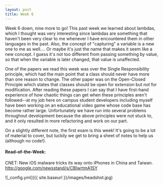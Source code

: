 ```yaml
---
layout: post
title: Week 6
---
```

Week 6 down, nine more to go! This past week we learned about lambdas, which I thought was very interesting since lambdas are something that haven't been very clear to me whenever I have encountered them in other languages in the past. Also, the concept of "capturing" a variable is a new one to me as well.... Or maybe it's just the name that makes it seem like a new concept. I guess it's not too different from passing something by value, so that when the variable is  later changed, that value is unaffected. 

One of the papers we read this week was over the Single Responsibility principle, which had the main point that a class should never have more than one reason to change. The other paper was on the Open-Closed Principle which states that classes should be open for extension but not for modification. After reading these papers I can say that I have first-hand experience of how chaotic things can get when these principles aren't followed--at my job here on campus student developers including myself have been working on an educational video game whose code base has become rather large. Unfortunately we have run into several problems throughout development because the above principles were not stuck to, and it only resulted in more refactoring and work on our part. 

On a slightly different note, the first exam is this week!  It's going to be a lot of material to cover, but luckily we get to bring a sheet of notes to help us (although no code!).

#### Read-of-the-Week: 
CNET: New iOS malware tricks its way onto iPhones in China and Taiwan. http://google.com/newsstand/s/CBIwrtmA1SY

![_config.yml]({{ site.baseurl }}/images/headshot.jpg)
